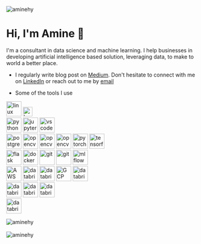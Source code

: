 <p align="left">
    <img src="https://komarev.com/ghpvc/?username=aminehy" alt="aminehy" />
</p>

# Hi, I'm Amine 👋

I'm a consultant in data science and machine learning.
I help businesses in developing  artificial intelligence based solution, leveraging data, to make to world a better place.


- I regularly write blog post on  <a href="https://amine-hy.medium.com/" target="blank">Medium</a>. Don't hesitate to connect with me on <a href="https://linkedin.com/in/aminehy" target="blank">LinkedIn</a> or reach out to me by [email](mailto:hadjyoucef.amine@gmail.com)

- Some of the tools I use 

<p align="left">
    <img src="https://www.vectorlogo.zone/logos/linux/linux-ar21.svg" alt="linux" height="40"/>
    <img src="https://www.vectorlogo.zone/logos/gnu_bash/gnu_bash-official.svg" alt="bash" height="25"/>
    <br>
    <img src="https://www.vectorlogo.zone/logos/python/python-official.svg" alt="python" height="40"/>
    <img src="https://www.vectorlogo.zone/logos/jupyter/jupyter-ar21.svg" alt="jupyter" height="40"/>
    <img src="https://www.vectorlogo.zone/logos/visualstudio_code/visualstudio_code-ar21.svg" alt="vscode" height="40"/>
    <br>
    <img src="https://www.vectorlogo.zone/logos/postgresql/postgresql-ar21.svg" alt="postgreSQL" height="40"/>
    <img src="https://www.vectorlogo.zone/logos/apache_spark/apache_spark-ar21.svg" alt="opencv" height="40"/>
    <img src="https://www.vectorlogo.zone/logos/numpy/numpy-ar21.svg" alt="opencv" height="40"/>
    <img src="https://www.vectorlogo.zone/logos/opencv/opencv-ar21.svg" alt="opencv" height="40"/>
    <img src="https://www.vectorlogo.zone/logos/pytorch/pytorch-icon.svg" alt="pytorch" height="40"/>
    <img src="https://www.vectorlogo.zone/logos/tensorflow/tensorflow-ar21.svg" alt="tensorflow" height="40"/>
    <br>
    <img src="https://www.vectorlogo.zone/logos/pocoo_flask/pocoo_flask-ar21.svg" alt="flask" height="40"/>
    <img src="https://www.vectorlogo.zone/logos/docker/docker-official.svg" alt="docker" height="40"/>
    <img src="https://www.vectorlogo.zone/logos/git-scm/git-scm-icon.svg" alt="git" height="40"/>
    <img src="https://www.vectorlogo.zone/logos/gitlab/gitlab-ar21.svg" alt="git" height="40"/>
    <img src="https://www.mlflow.org/docs/latest/_static/MLflow-logo-final-black.png" alt="mlflow" height="40"/>
    <br>
    <img src="https://www.vectorlogo.zone/logos/amazon_aws/amazon_aws-ar21.svg" alt="AWS" height="40"/>
    <img src="https://www.vectorlogo.zone/logos/databricks/databricks-ar21.svg" alt="databricks" height="40"/>
    <img src="https://www.vectorlogo.zone/logos/microsoft_azure/microsoft_azure-ar21.svg" alt="databricks" height="40"/>
    <img src="https://www.vectorlogo.zone/logos/google_cloud/google_cloud-ar21.svg" alt="GCP" height="40"/>
    <img src="https://www.vectorlogo.zone/logos/databricks/databricks-ar21.svg" alt="databricks" height="40"/>
    <br>
    <img src="https://www.vectorlogo.zone/logos/json/json-ar21.svg" alt="databricks" height="40"/>
    <img src="https://www.vectorlogo.zone/logos/yaml/yaml-ar21.svg" alt="databricks" height="40"/>
    <img src="https://www.vectorlogo.zone/logos/qgis/qgis-ar21.svg" alt="databricks" height="40"/>
    <br>
    <img src="https://www.vectorlogo.zone/logos/microsoft_powerbi/microsoft_powerbi-ar21.svg" alt="databricks" height="40"/>
</p>

<img align="center" alt="aminehy" src="https://github-readme-stats.vercel.app/api/top-langs/?username=aminehy&layout=compact&hide=html"/>
<br>
<br>
<img align="center" src="https://github-readme-stats.vercel.app/api?username=aminehy&show_icons=true" alt="aminehy" />
